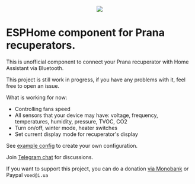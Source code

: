 

<p align="center">
  <img src="https://github.com/user-attachments/assets/079fb51a-f3aa-4f1f-81bd-9c83952730d6" />
</p>

# ESPHome component for Prana recuperators.

This is unofficial component to connect your Prana recuperator with Home Assistant via Bluetooth.

This project is still work in progress, if you have any problems with it, feel free to open an issue.

What is working for now:
  - Controlling fans speed
  - All sensors that your device may have: voltage, frequency, temperatures, humidity, pressure, TVOC, CO2
  - Turn on/off, winter mode, heater switches
  - Set current display mode for recuperator's display


See [example config](https://github.com/voed/esphome_prana_ble/blob/master/prana_conf_example.yaml) to create your own configuration.

Join [Telegram chat](https://t.me/esphome_prana) for discussions.

If you want to support this project, you can do a donation [via Monobank](https://send.monobank.ua/jar/Lw9tQQ2XL) or Paypal `voed@i.ua`
